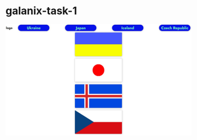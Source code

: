 # galanix-task-1

![flags](https://github.com/denis-gavrilenko0910/preview-pictures/blob/master/flags.jpg)

